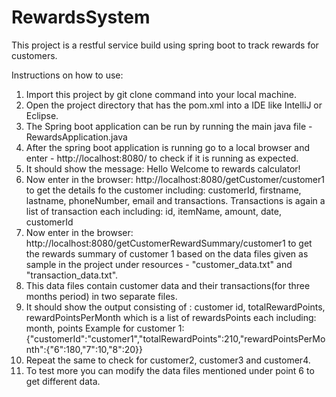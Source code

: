 # RewardsSystem
This project is a restful service build using spring boot to track rewards for customers.

Instructions on how to use:

1) Import this project by git clone command into your local machine.
2) Open the project directory that has the pom.xml into a IDE like IntelliJ or Eclipse.
3) The Spring boot application can be run by running the main java file - RewardsApplication.java
4) After the spring boot application is running go to a local browser and enter - http://localhost:8080/ to check if it is running as expected.
5) It should show the message: Hello Welcome to rewards calculator!
6) Now enter in the browser: http://localhost:8080/getCustomer/customer1 to get the details fo the customer including: 
customerId, firstname, lastname, phoneNumber, email and transactions. Transactions is again a list of transaction each including: 
id, itemName, amount, date, customerId
8) Now enter in the browser: http://localhost:8080/getCustomerRewardSummary/customer1 to get the rewards summary of customer 1 based on the data files given as sample in the project under resources - "customer_data.txt" and "transaction_data.txt".
9) This data files contain customer data and their transactions(for three months period) in two separate files.
10) It should show the output consisting of :
customer id, totalRewardPoints, rewardPointsPerMonth which is a list of rewardsPoints each including:
month, points
Example for customer 1: {"customerId":"customer1","totalRewardPoints":210,"rewardPointsPerMonth":{"6":180,"7":10,"8":20}}
9) Repeat the same to check for customer2, customer3 and customer4. 
10) To test more you can modify the data files mentioned under point 6 to get different data.


